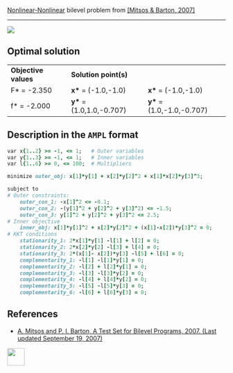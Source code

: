 [Nonlinear-Nonlinear](/BASBLib/NLP-NLP-problems) bilevel problem from [\[Mitsos & Barton, 2007\]][Mitsos & Barton, 2007]

---

![](https://github.com/basblsolver/BASBLib/wiki/images/mb_2007_24_eq.jpg)

## Optimal solution

<table>
  <tr>
    <td><b>Objective values</b></td>
    <td colspan="2"><b>Solution point(s)</b></td>
  </tr>
  <tr>
    <td>F* = -2.350</td>
    <td><b>x*</b> = (-1.0,-1.0)</td>
    <td><b>x*</b> = (-1.0,-1.0)</td>
  </tr>
  <tr>
    <td>f* = -2.000</td>
    <td><b>y*</b> = (1.0,1.0,-0.707)</td>
    <td><b>y*</b> = (1.0,-1.0,-0.707)</td>
  </tr>
</table>

## Description in the `AMPL` format

```ruby
var x{1..2} >= -1, <= 1;   # Outer variables
var y{1..3} >= -1, <= 1;   # Inner variables
var l{1..6} >= 0, <= 100;  # Multipliers

minimize outer_obj: x[1]*y[1] + x[2]*y[2]^2 + x[1]*x[2]*y[3]^3;

subject to
# Outer constraints:
    outer_con_1: -x[1]^2 <= -0.1;
    outer_con_2: -(y[1]^2 + y[2]^2 + y[3]^2) <= -1.5;
    outer_con_3: y[1]^2 + y[2]^2 + y[3]^2 <= 2.5;
# Inner objective
    inner_obj: x[1]*y[1]^2 + x[2]*y[2]^2 + (x[1]-x[2])*y[3]^2 = 0;
# KKT conditions
    stationarity_1: 2*x[1]*y[1] -l[1] + l[2] = 0;
    stationarity_2: 2*x[2]*y[2] -l[3] + l[4] = 0;
    stationarity_3: 2*(x[1]- x[2])*y[3] -l[5] + l[6] = 0;
    complementarity_1: -l[1] -l[1]*y[1] = 0;
    complementarity_2: -l[2] + l[2]*y[1] = 0;
    complementarity_3: -l[3] -l[3]*y[2] = 0;
    complementarity_4: -l[4] + l[4]*y[2] = 0;
    complementarity_5: -l[5] -l[5]*y[3] = 0;
    complementarity_6: -l[6] + l[6]*y[3] = 0;
```

##  References

 - [A. Mitsos and P. I. Barton, A Test Set for Bilevel Programs, 2007. (Last updated September 19, 2007)](https://www.researchgate.net/publication/228455291_A_test_set_for_bilevel_programs)

[<img src="http://www.interupgrade.com/images/pfeil-backbutton.png" width="40" height="40">](/BASBLib/NLP-NLP-problems "Back to summary of NLP-NLP bilevel problems")

[Mitsos & Barton, 2007]: https://www.researchgate.net/publication/228455291_A_test_set_for_bilevel_programs